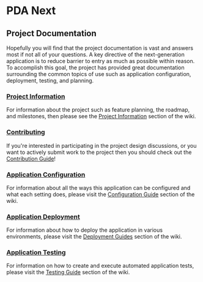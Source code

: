# PDA Next

## Project Documentation

Hopefully you will find that the project documentation is vast and answers most if not all of your questions. A key
directive of the next-generation application is to reduce barrier to entry as much as possible within reason. To
accomplish this goal, the project has provided great documentation surrounding the common topics of use such as
application configuration, deployment, testing, and planning.

### [Project Information](./wiki/project)

For information about the project such as feature planning, the roadmap, and milestones, then please see the
[Project Information](./wiki/project) section of the wiki.

### [Contributing](https://github.com/PowerDNS-Admin/PDA-Next/blob/main/.github/CONTRIBUTING.md)

If you're interested in participating in the project design discussions, or you want to actively submit work to the
project then you should check out the
[Contribution Guide](https://github.com/PowerDNS-Admin/PDA-Next/blob/main/.github/CONTRIBUTING.md)!

### [Application Configuration](./wiki/configuration)

For information about all the ways this application can be configured and what each setting does, please visit the
[Configuration Guide](./wiki/configuration) section of the wiki.

### [Application Deployment](./wiki/deployment)

For information about how to deploy the application in various environments, please visit the
[Deployment Guides](./wiki/deployment) section of the wiki.

### [Application Testing](./wiki/testing)

For information on how to create and execute automated application tests, please visit the
[Testing Guide](./wiki/testing) section of the wiki.
